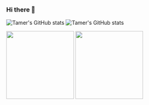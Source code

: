### Hi there 👋

<!--
**dqos/dqos** is a ✨ _special_ ✨ repository because its `README.md` (this file) appears on your GitHub profile.

Here are some ideas to get you started:

- 🔭 I’m currently working on ...
- 🌱 I’m currently learning ...
- 👯 I’m looking to collaborate on ...
- 🤔 I’m looking for help with ...
- 💬 Ask me about ...
- 📫 How to reach me: ...
- 😄 Pronouns: ...
- ⚡ Fun fact: ...
-->

![Tamer's GitHub stats](https://github-readme-stats.vercel.app/api?username=dqos&theme=shades-of-purple)
![Tamer's GitHub stats](https://github-readme-stats.vercel.app/api/top-langs/?username=dqos&theme=shades-of-purple&layout=compact)

<img height="180em" src="https://github-readme-stats.vercel.app/api?username=dqos&theme=shades-of-purple" />
<img height="180em" src="https://github-readme-stats.vercel.app/api/top-langs/?username=dqos&theme=shades-of-purple&layout=compact" />
